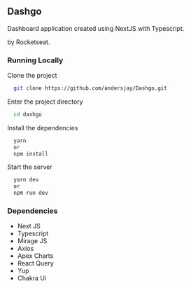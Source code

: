 
## Dashgo

Dashboard application created using NextJS with Typescript.

by Rocketseat.




### Running Locally

Clone the project

```bash
  git clone https://github.com/andersjay/Dashgo.git
```

Enter the project directory

```bash
  cd dashgo
```

Install the dependencies

```bash
  yarn
  or
  npm install
```

Start the server

```bash
  yarn dev 
  or
  npm run dev
```


### Dependencies

- Next JS
- Typescript
- Mirage JS
- Axios
- Apex Charts
- React Query
- Yup 
- Chakra Ui

